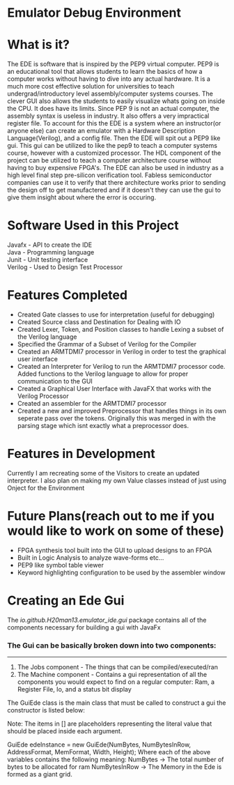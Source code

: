 # Emulator Debug Environment
# What is it?
The EDE is software that is inspired by the PEP9 virtual computer. PEP9 is an educational tool that allows students to learn the basics of how a computer works without having to dive into any actual hardware. It is a much more cost effective solution for universities to teach undergrad/introductory level assembly/computer systems courses. The clever GUI also allows the students to easily visualize whats going on inside the CPU. It does have its limits. Since PEP 9 is not an actual computer, the assembly syntax is useless in industry. It also offers a very impractical register file. To account for this the EDE is a system where an instructor(or anyone else) can create an emulator with a Hardware Description Language(Verilog), and a config file. Then the EDE will spit out a PEP9 like gui. This gui can be utilized to like the pep9 to teach a computer systems course, however with a customized processor. The HDL component of the project can be utilized to teach a computer architecture course without having to buy expensive FPGA's. The EDE can also be used in industry as a high level final step pre-silicon verification tool. Fabless semiconductor companies can use it to verify that there architecture works prior to sending the design off to get manufactered and if it doesn't they can use the gui to give them insight about where the error is occuring.

# Software Used in this Project
Javafx - API to create the IDE <br>
Java - Programming language <br>
Junit - Unit testing interface <br>
Verilog - Used to Design Test Processor

# Features Completed
  <ul>
    <li> Created Gate classes to use for interpretation (useful for debugging) </li>
    <li> Created Source class and Destination for Dealing with IO</li>
    <li> Created Lexer, Token, and Position classes to handle Lexing a subset of the Verilog language</li>
    <li> Specified the Grammar of a Subset of Verilog for the Compiler</li>
    <li> Created an ARMTDMI7 processor in Verilog in order to test the graphical user interface </li>
    <li> Created an Interpreter for Verilog to run the ARMTDMI7 processor code. Added functions to the Verilog language to allow for proper communication to the GUI </li>
    <li> Created a Graphical User Interface with JavaFX that works with the Verilog Processor </li>
    <li> Created an assembler for the ARMTDMI7 processor </li>
    <li> Created a new and improved Preprocessor that handles things in its own seperate pass over the tokens. Originally this was merged in with the parsing stage which isnt exactly what a preprocessor does.</li>
  </ul>
  
# Features in Development

<p>Currently I am recreating some of the Visitors to create an updated interpreter. I also plan on making my own Value classes instead of just using Onject for the Environment</p>

# Future Plans(reach out to me if you would like to work on some of these)
<ul>
  <li> FPGA synthesis tool built into the GUI to upload designs to an FPGA </li>
  <li> Built in Logic Analysis to analyze wave-forms etc... </li>
  <li> PEP9 like symbol table viewer </li>
  <li> Keyword highlighting configuration to be used by the assembler window </li>
</ul>

# Creating an Ede Gui

The *io.github.H20man13.emulator_ide.gui* package contains all of the components necessary for building a gui with JavaFx
### The Gui can be basically broken down into two components:
---
1) The Jobs component - The things that can be compiled/executed/ran
2) The Machine component - Contains a gui representation of all the components you would expect to find on a regular computer: Ram, a Register File, Io, and a status bit display

The GuiEde class is the main class that must be called to construct a gui the constructor is listed below:

Note: The items in [] are placeholders representing the literal value that should be placed inside each argument.

GuiEde edeInstance = new GuiEde(NumBytes, NumBytesInRow, AddressFormat, MemFormat, Width, Height);
Where each of the above variables contains the following meaning:
NumBytes -> The total number of bytes to be allocated for ram
NumBytesInRow -> The Memory in the Ede is formed as a giant grid.






